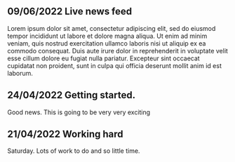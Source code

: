 ## 09/06/2022 Live news feed
Lorem ipsum dolor sit amet, consectetur adipiscing elit, sed do eiusmod tempor incididunt ut labore et dolore magna aliqua. Ut enim ad minim veniam, quis nostrud exercitation ullamco laboris nisi ut aliquip ex ea commodo consequat. Duis aute irure dolor in reprehenderit in voluptate velit esse cillum dolore eu fugiat nulla pariatur. Excepteur sint occaecat cupidatat non proident, sunt in culpa qui officia deserunt mollit anim id est laborum.

## 24/04/2022 Getting started.
Good news. This is going to be very very exciting

## 21/04/2022 Working hard
Saturday. Lots of work to do and so little time.
